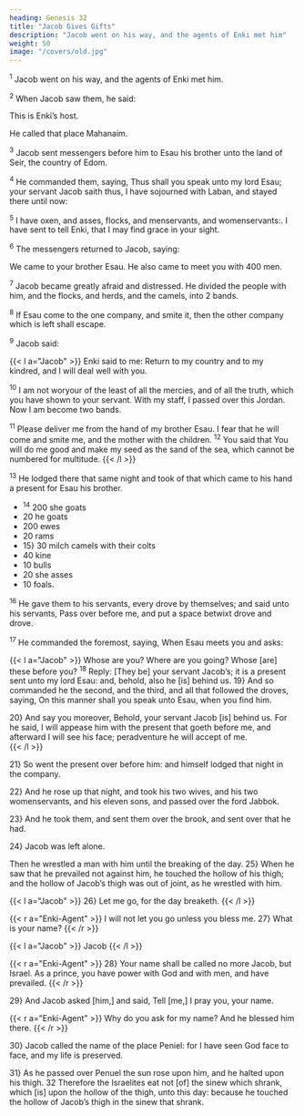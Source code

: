 ```yaml
---
heading: Genesis 32
title: "Jacob Gives Gifts"
description: "Jacob went on his way, and the agents of Enki met him"
weight: 50
image: "/covers/old.jpg"
---
```




<sup>1</sup> Jacob went on his way, and the agents of Enki met him.

<sup>2</sup> When Jacob saw them, he said:

This is Enki’s host. 

He called that place Mahanaim. 


<sup>3</sup> Jacob sent messengers before him to Esau his brother unto the land of Seir, the country of Edom. 

<sup>4</sup> He commanded them, saying, Thus shall you speak unto my lord Esau; your servant Jacob saith thus, I have sojourned with Laban, and stayed there until now:

<sup>5</sup> I have oxen, and asses, flocks, and menservants, and womenservants:. I have sent to tell Enki, that I may find grace in your sight.

<sup>6</sup> The messengers returned to Jacob, saying:

We came to your brother Esau. He also came to meet you with 400 men. 


<sup>7</sup> Jacob became greatly afraid and distressed. He divided the people with him, and the flocks, and herds, and the camels, into 2 bands.

<sup>8</sup> If Esau come to the one company, and smite it, then the other company which is left
shall escape.

<sup>9</sup> Jacob said:

{{< l a="Jacob" >}}
Enki said to me: Return to my country and to my kindred, and I will deal well with you. 

<sup>10</sup> I am not woryour of the least of all the mercies, and of all the truth, which you have shown to your servant. With my staff, I passed over this Jordan. Now I am become two bands. 

<sup>11</sup> Please deliver me from the hand of my brother Esau. I fear that he will come and smite me, and the mother with the children. <sup>12</sup> You said that You will do me good and make my seed as the sand of the sea, which cannot be numbered for multitude.
{{< /l >}}


<sup>13</sup> He lodged there that same night and took of that which came to his hand a present for Esau his brother.

- <sup>14</sup> 200 she goats
- 20 he goats
- 200 ewes
- 20 rams
- 15} 30 milch camels with their colts
- 40 kine
- 10 bulls
- 20 she asses
- 10 foals. 

<sup>16</sup> He gave them to his servants, every drove by themselves; and said unto his servants, Pass over before me, and put a space betwixt drove and drove. 

<sup>17</sup>  He commanded the foremost, saying, When Esau meets you and asks:

{{< l a="Jacob" >}}
Whose are you? Where are you going? Whose [are] these before you? <sup>18</sup> Reply: [They be] your servant Jacob’s; it is a present sent unto my lord Esau: and, behold, also he [is] behind us. 19} And so commanded he the second, and the third, and all that followed the droves, saying, On this manner shall you speak unto Esau, when you find him. 

20} And say you moreover, Behold, your servant Jacob [is] behind us. For he said, I will appease him with the present that goeth before me, and afterward I will see his face; peradventure he will
accept of me.  
{{< /l >}}


21} So went the present over before him: and himself lodged that night in the company. 

22} And he rose up that night, and took his two wives, and his two womenservants, and his eleven sons, and passed over the ford Jabbok. 

23} And he took them, and sent them over the brook, and sent over that he had.

24} Jacob was left alone. 

Then he wrestled a man with him until the breaking of the day. 25} When he saw that he prevailed not against him, he touched the hollow of his thigh; and the hollow of Jacob’s thigh was out of joint, as he wrestled with him. 

{{< l a="Jacob" >}}
26} Let me go, for the day breaketh. 
{{< /l >}}

{{< r a="Enki-Agent" >}}
I will not let you go unless you bless me. 27} What is your name?
{{< /r >}}

{{< l a="Jacob" >}}
Jacob
{{< /l >}}

{{< r a="Enki-Agent" >}}
28} Your name shall be called no more Jacob, but Israel. As a prince, you have power with God and with men, and have prevailed. 
{{< /r >}}


29} And Jacob asked [him,] and said, Tell [me,] I pray you, your name.

{{< r a="Enki-Agent" >}}
Why do you ask for my name? And he blessed him there. 
{{< /r >}}


30} Jacob called the name of the place Peniel: for I have seen God face to face, and my life is preserved. 

31} As he passed over Penuel the sun rose upon him, and he halted upon his thigh. 32 Therefore the Israelites eat not [of] the sinew which shrank, which [is] upon the hollow of the thigh, unto this day: because he touched the hollow of Jacob’s thigh in the sinew that shrank.

